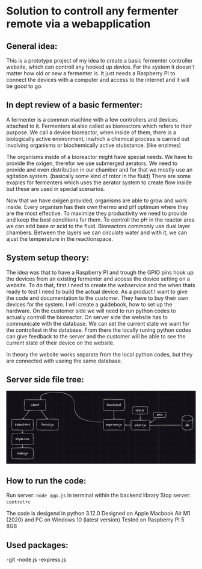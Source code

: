 # Solution to controll any fermenter remote via a webapplication

## General idea:
This is a prototype project of my idea to create a basic fermenter controller website, which can controll any hooked up device. For the system it doesn't matter how old or new a fermenter is. It just needs a Raspberry PI to connect the devices with a computer and access to the internet and it will be good to go.

## In dept review of a basic fermenter:
A fermenter is a common machine with a few controllers and devices attached to it. Fermenters al also called as bioreactors which refers to their purpose. We call a device bioreactor, when inside of them, there is a biologically active environment, inwhich a chemical process is carried out involving organisms or biochemically active stubstance. (like enzimes)

The organisms inside of a bioreactor might have special needs. We have to provide the oxigen, therefor we use submerged aerators. We need to provide and even distribution in our chamber and for that we mostly use an agitation system. (basically some kind of rotor in the fluid) There are some exaples for fermenters which uses the aerator system to create flow inside but these are used in special scenarios.

Now that we have oxigen provided, organisms are able to grow and work inside. Every organism has their own thermo and pH optimum where they are the most effective. To maximize they productivity we need to provide and keep the best conditions for them. To controll the pH in the reactor area we can add base or acid to the fluid.
Bioreactors commonly use dual layer chambers. Between the layers we can circulate water and with it, we can ajust the temperature in the reactionspace.

## System setup theory:
The idea was that to have a Raspberry PI and trough the GPIO pins hook up the devices from an existing fermenter and access the device setting on a website.
To do that, first I need to create the webservice and the when thats ready to test I need to build the actual device. As a product I want to give the code and documentation to the customer. They have to buy their own devices for the system. I will create a guidebook, how to set up the hardware. On the customer side we will need to run python codes to actually controll the bioreactor. On server side the website has to communicate with the database. We can set the current state we want for the controllest in the database. From there the locally runing python codes can give feedback to the server and the customer will be able to see the current state of their device on the website.

In theory the website works separate from the local python codes, but they are connected with useing the same database.

## Server side file tree:

![alt text](blueprints/codeLayout.png)

## How to run the code:
Run server: `node app.js` in terminal within the backend library
Stop server: `control+c`

The code is desigend in python 3.12.0
Designed on Apple Macbook Air M1 (2020) and PC on Windows 10 (latest version)
Tested on Raspberry PI 5 8GB

## Used packages:
-git
-node.js
-express.js